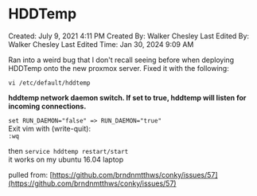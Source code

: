 # HDDTemp

Created: July 9, 2021 4:11 PM
Created By: Walker Chesley
Last Edited By: Walker Chesley
Last Edited Time: Jan 30, 2024 9:09 AM

Ran into a weird bug that I don't recall seeing before when deploying HDDTemp onto the new proxmox server. 
Fixed it with the following: 

`vi /etc/default/hddtemp`

**hddtemp network daemon switch. If set to true, hddtemp will listen for incoming connections.**

`set RUN_DAEMON="false" => RUN_DAEMON="true"`  
Exit vim with (write-quit):  
`:wq`

then `service hddtemp restart/start`  
it works on my ubuntu 16.04 laptop

pulled from: [https://github.com/brndnmtthws/conky/issues/57](https://github.com/brndnmtthws/conky/issues/57)